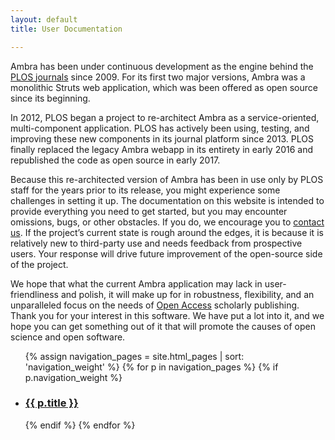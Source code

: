 ```yaml
---
layout: default
title: User Documentation

---
```


<div class="column-one">

Ambra has been under continuous development as the engine behind the [PLOS
journals][journals] since 2009. For its first two major versions, Ambra was a
monolithic Struts web application, which was been offered as open source since
its beginning.

In 2012, PLOS began a project to re-architect Ambra as a service-oriented,
multi-component application. PLOS has actively been using, testing, and
improving these new components in its journal platform since 2013. PLOS finally
replaced the legacy Ambra webapp in its entirety in early 2016 and republished
the code as open source in early 2017.

Because this re-architected version of Ambra has been in use only by PLOS staff
for the years prior to its release, you might experience some challenges in
setting it up. The documentation on this website is intended to provide
everything you need to get started, but you may encounter omissions, bugs, or
other obstacles. If you do, we encourage you to [contact us][email]. If the
project’s current state is rough around the edges, it is because it is
relatively new to third-party use and needs feedback from prospective users.
Your response will drive future improvement of the open-source side of the
project.

We hope that what the current Ambra application may lack in user-friendliness
and polish, it will make up for in robustness, flexibility, and an unparalleled
focus on the needs of [Open Access][oa] scholarly publishing. Thank you for
your interest in this software. We have put a lot into it, and we hope you can
get something out of it that will promote the causes of open science and open
software.

  [journals]: http://journals.plos.org/
  [email]:    mailto:dev@ambraproject.org
  [oa]:       https://www.plos.org/open-access/
</div>
<div class="doclist column-two">
<ul>
    {% assign navigation_pages = site.html_pages | sort: 'navigation_weight' %}
    {% for p in navigation_pages %}
      {% if p.navigation_weight %}
       <li>
        <h3>
          <a href="{{ p.url | relative_url }}" >
            {{ p.title }}
          </a>
          </h3>
        </li>
      {% endif %}
    {% endfor %}
    </ul>
</div>
